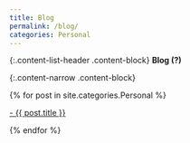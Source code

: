```yaml
---
title: Blog
permalink: /blog/
categories: Personal
---
```


{:.content-list-header .content-block}
**Blog (?)**

{:.content-narrow .content-block}
<div class="content list">
  {% for post in site.categories.Personal %}
    <div class="list-item">
      <p class="list-post-title">
        <a href="{{ site.baseurl }}{{ post.url }}">- {{ post.title }}</a>
      </p>
    </div>
  {% endfor %}
